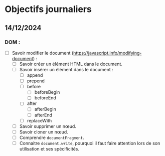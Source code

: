 # Objectifs journaliers

## 14/12/2024

### DOM :

- [ ] Savoir modifier le document (https://javascript.info/modifying-document) :
  - [ ] Savoir créer un élément HTML dans le document.
  - [ ] Savoir insérer un élément dans le document :
    - [ ] append
    - [ ] prepend
    - [ ] before
      - [ ] beforeBegin
      - [ ] beforeEnd
    - [ ] after
      - [ ] afterBegin
      - [ ] afterEnd
    - [ ] replaceWith
  - [ ] Savoir supprimer un nœud.
  - [ ] Savoir cloner un nœud.
  - [ ] Comprendre `documentFragment`.
  - [ ] Connaitre `document.write`, pourquoi il faut faire attention lors de son utilisation et ses spécificités.
